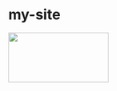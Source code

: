 # my-site

<a href="https://nodejs.org/)">
  <img src="https://user-images.githubusercontent.com/91525166/202927069-51d3061a-e618-499f-a653-8ee3a90af5ff.png" width='200' height='100'>
</a>
